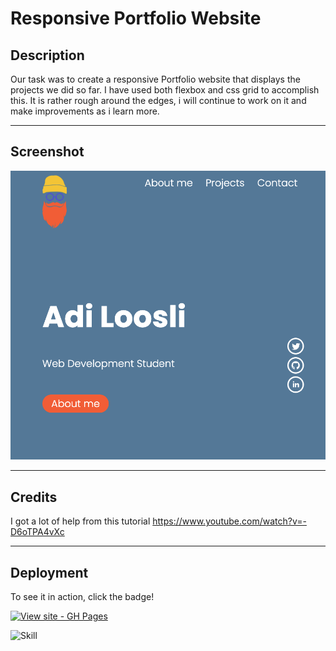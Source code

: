 # Responsive Portfolio Website

## Description

Our task was to create a responsive  Portfolio website that displays the projects we did so far. I have used both flexbox and css grid to accomplish this.
It is rather rough around the edges, i will continue to work on it and make improvements as i learn more.
***
## Screenshot

![](./assets/images/readmescreen.png)
***
## Credits


I got a lot of help from this tutorial
https://www.youtube.com/watch?v=-D6oTPA4vXc
***
## Deployment


To see it in action, click the badge! 

[![View site - GH Pages](https://img.shields.io/badge/View_site-GH_Pages-2ea44f?style=for-the-badge)](https://aloosli.github.io/horiseon-mock-up/)

![Skill](https://img.shields.io/badge/Skill-Beginner-orange?labelColor=Blue&style=flat)